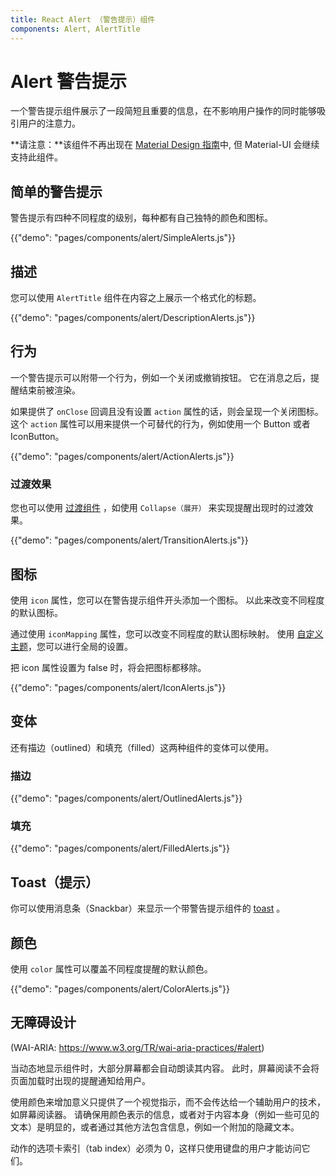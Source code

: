 ```yaml
---
title: React Alert （警告提示）组件
components: Alert, AlertTitle
---
```


# Alert 警告提示

<p class="description">一个警告提示组件展示了一段简短且重要的信息，在不影响用户操作的同时能够吸引用户的注意力。</p>

**请注意：**该组件不再出现在 [Material Design 指南](https://material.io/)中, 但 Material-UI 会继续支持此组件。

## 简单的警告提示

警告提示有四种不同程度的级别，每种都有自己独特的颜色和图标。

{{"demo": "pages/components/alert/SimpleAlerts.js"}}

## 描述

您可以使用 `AlertTitle` 组件在内容之上展示一个格式化的标题。

{{"demo": "pages/components/alert/DescriptionAlerts.js"}}

## 行为

一个警告提示可以附带一个行为，例如一个关闭或撤销按钮。 它在消息之后，提醒结束前被渲染。

如果提供了 `onClose` 回调且没有设置 `action` 属性的话，则会呈现一个关闭图标。 这个 `action` 属性可以用来提供一个可替代的行为，例如使用一个 Button 或者IconButton。

{{"demo": "pages/components/alert/ActionAlerts.js"}}

### 过渡效果

您也可以使用 [过渡组件](/components/transitions/) ，如使用 `Collapse（展开）` 来实现提醒出现时的过渡效果。

{{"demo": "pages/components/alert/TransitionAlerts.js"}}

## 图标

使用 `icon` 属性，您可以在警告提示组件开头添加一个图标。 以此来改变不同程度的默认图标。

通过使用 `iconMapping` 属性，您可以改变不同程度的默认图标映射。 使用 [自定义主题](/customization/globals/#default-props)，您可以进行全局的设置。

把 icon 属性设置为 false 时，将会把图标都移除。

{{"demo": "pages/components/alert/IconAlerts.js"}}

## 变体

还有描边（outlined）和填充（filled）这两种组件的变体可以使用。

### 描边

{{"demo": "pages/components/alert/OutlinedAlerts.js"}}

### 填充

{{"demo": "pages/components/alert/FilledAlerts.js"}}

## Toast（提示）

你可以使用消息条（Snackbar）来显示一个带警告提示组件的 [toast](/components/snackbars/#customized-snackbars) 。

## 颜色

使用 `color` 属性可以覆盖不同程度提醒的默认颜色。

{{"demo": "pages/components/alert/ColorAlerts.js"}}

## 无障碍设计

(WAI-ARIA: https://www.w3.org/TR/wai-aria-practices/#alert)

当动态地显示组件时，大部分屏幕都会自动朗读其内容。 此时，屏幕阅读不会将页面加载时出现的提醒通知给用户。

使用颜色来增加意义只提供了一个视觉指示，而不会传达给一个辅助用户的技术，如屏幕阅读器。 请确保用颜色表示的信息，或者对于内容本身（例如一些可见的文本）是明显的，或者通过其他方法包含信息，例如一个附加的隐藏文本。

动作的选项卡索引（tab index）必须为 0，这样只使用键盘的用户才能访问它们。

